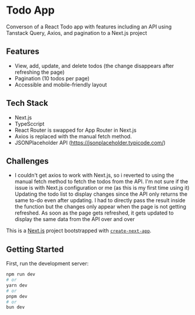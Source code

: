 # Todo App
Converson of a React Todo app with features including an API using Tanstack Query, Axios, and pagination to a Next.js project

## Features
- View, add, update, and delete todos (the change disappears after refreshing the page)
- Pagination (10 todos per page)
- Accessible and mobile-friendly layout

  
## Tech Stack
- Next.js
- TypeSccript
- React Router is swapped for App Router in Next.js
- Axios is replaced with the manual fetch method.
- JSONPlaceholder API (https://jsonplaceholder.typicode.com/)
  
## Challenges
- I couldn't get axios to work with Next.js, so i reverted to using the manual fetch method to fetch the todos from the API. I'm not sure if the issue is with Next.js configuration or me (as this is my first time using it)
Updating the todo list to display changes since the API only returns the same to-do even after updating. I had to directly pass the result inside the function but the changes only appear when the page is not getting refreshed. As soon as the page gets refreshed, it gets updated to display the same data from the API over and over

This is a [Next.js](https://nextjs.org) project bootstrapped with [`create-next-app`](https://nextjs.org/docs/app/api-reference/cli/create-next-app).

## Getting Started

First, run the development server:

```bash
npm run dev
# or
yarn dev
# or
pnpm dev
# or
bun dev
```

